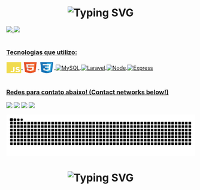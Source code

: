 <h1 align="center">
 <img src="https://readme-typing-svg.herokuapp.com?font=Quantico&weight=700&size=35&duration=4000&pause=1000&color=00A3F1&center=true&vCenter=true&random=false&width=500&height=70&lines=Ol%C3%A1!%F0%9F%91%8B;Me+chamo+Alex+Andryo!;Bem-vindo+ao+meu+perfil!" alt="Typing SVG" />
</h1>

<div>
  <a href="https://github.com/Alex30pro">
  <img height="180em" src="https://github-readme-stats.vercel.app/api?username=Alex30pro&show_icons=true&theme=algolia&include_all_commits=true&count_private=true"/>
  <img height="180em" src="https://github-readme-stats.vercel.app/api/top-langs/?username=Alex30pro&layout=compact&langs_count=6&theme=algolia"/>
</div>
<div style="display: inline_block"><br>
  <h3>Tecnologias que utilizo:</h3>
  <img align="center" alt="Js" height="30" width="40" src="https://raw.githubusercontent.com/devicons/devicon/master/icons/javascript/javascript-plain.svg">
  <img align="center" alt="HTML" height="30" width="40" src="https://raw.githubusercontent.com/devicons/devicon/master/icons/html5/html5-original.svg">
  <img align="center" alt="CSS" height="30" width="40" src="https://raw.githubusercontent.com/devicons/devicon/master/icons/css3/css3-original.svg">
  <img align="center" alt="MySQL" height="30" width="40" src="https://cdn.jsdelivr.net/gh/devicons/devicon@latest/icons/mysql/mysql-original-wordmark.svg">
  <img align="center" alt="Laravel" height="30" width="40" src="https://cdn.jsdelivr.net/gh/devicons/devicon@latest/icons/laravel/laravel-original.svg">
  <img align="center" alt="Node" height="30" width="40" src="https://cdn.jsdelivr.net/gh/devicons/devicon@latest/icons/nodejs/nodejs-original.svg">
  <img align="center" alt="Express" height="30" width="40" src="https://cdn.jsdelivr.net/gh/devicons/devicon@latest/icons/express/express-original.svg">
</div>
 
 <br>
 
 ### Redes para contato abaixo! (Contact networks below!)
 
<div> 
  <a href="https://wa.me/5542998271347" target="_blank"><img src="https://img.shields.io/badge/-Whatsapp-brightgreen?style=for-the-badge&logo=whatsapp&logoColor=white" target="_blank"></a> 
  <a href="https://www.instagram.com/alex_andryo/" target="_blank"><img src="https://img.shields.io/badge/-Instagram-%23E4405F?style=for-the-badge&logo=instagram&logoColor=white" target="_blank"></a> 
  <a href="mailto:alexandryopg87@gmail.com"><img src="https://img.shields.io/badge/-Gmail-%23333?style=for-the-badge&logo=gmail&logoColor=white" target="_blank"></a>
  <a href="https://www.linkedin.com/in/alex-andryo/" target="_blank"><img src="https://img.shields.io/badge/-LinkedIn-%230077B5?style=for-the-badge&logo=linkedin&logoColor=white" target="_blank"></a> 
</div>

![Snake animation](https://raw.githubusercontent.com/Alex30pro/Alex30pro/output/github-contribution-grid-snake-dark.svg)

<h1 align="center">
<img src="https://readme-typing-svg.herokuapp.com?font=Quantico&weight=700&size=35&duration=4000&pause=1000&color=00A3F1&center=true&vCenter=true&random=false&width=500&height=70&lines=Obrigado+pela+aten%C3%A7%C3%A3o!" alt="Typing SVG" />
</h1>
